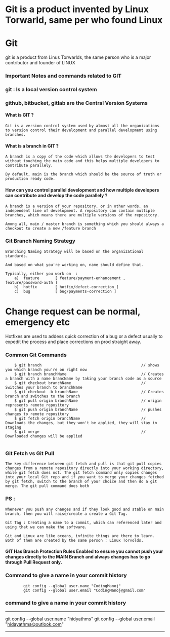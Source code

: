 # Git is a product invented by Linux Torwarld, same per who found Linux

# Git

git is a product from Linus Torwarlds, the same person who is a major contributor and founder of LINUX


### Important Notes and commands related to GIT 

### git : Is a local version control system 
### github, bitbucket, gitlab are the Central Version Systems 

#### What is GIT ?

```
Git is a version control system used by almost all the organizations to version control their development and parallel development using branches.
```

#### What is a branch in GIT ?
```
A branch is a copy of the code which allows the developers to test without touching the main code and this helps multiple developers to contribute parallely.

By default, main is the branch which should be the source of truth or production ready code.
```
 
 #### How can you control parallel development and how multiple developers can contribute and develop the code parallely ?

 ```
 A branch is a version of your repository, or in other words, an independent line of development. A repository can contain multiple branches, which means there are multiple versions of the repository.

Among all, main / master branch is something which you should always a checkout to create a new /feature branch
```



### Git Branch Naming Strategy 

```
Branching Naming Strategy will be based on the organizational standards.  

And based on what you're working on, name should define that.

Typically, either you work on  :
    a)  feature       [ feature/payment-enhancement ,  feature/password-auth ]
    b)  hotfix        [ hotfix/defect-correction ]
    c)  bug           [ bug/payments-correction ]
```
# Change request can be normal, emergency etc

Hotfixes are used to addess quick correction of a bug or a defect usually to expedit the process and place corrections on prod straight away.


### Common Git Commands

```
    $ git branch                                            // shows you which branch you're on right now 
    $ git branch branchName                                 // Creates a branch with a name brancName by taking your branch code as a source 
    $ git checkout branchName                               // Switches your branch to branchName 
    $ git checkout -b branchName                            // Creates branch and switches to the branch
    $ git pull origin branchName                            // origin represents remote repository
    $ git push origin branchName                            // pushes changes to remote repository
    $ git fetch origin branchName                           // Downloads the changes, but they won't be applied, they will stay in staging
    $ git merge                                             // Downloaded changes will be applied


```

### Git Fetch vs Git Pull 

```
The key difference between git fetch and pull is that git pull copies changes from a remote repository directly into your working directory, while git fetch does not. The git fetch command only copies changes into your local Git repo and if you want to merge your changes fetched by git fetch, switch to the branch of your choice and then do a git merge. The git pull command does both
```


### PS :

```
Whenever you push any changes and if they look good and stable on main branch, then you will raise/create a create a Git Tag.

Git Tag : Creating a name to a commit, which can referenced later and using that we can make the software.

Git and Linux are like oceans, infinite things are there to learn. Both of them are created by the same person : Linux Torvolds.
```


#### GIT Has Branch Protection Rules Enabled to ensure you cannot push your changes directly to the MAIN Branch and always changes has to go through Pull Request only.

### Command to give a name in your commit history 

```
        git config --global user.name "CodingManoj"
        git config --global user.email "CodingManoj@gmail.com"
```


### command to give a name in your commit history
---

git config --global user.name "hidyathms"
git config --global user.email "hidayathms@outlook.com"

---
